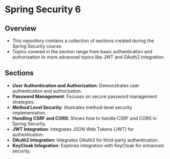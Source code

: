 # Spring Security 6


## Overview 

- This repository contains a collection of sections created during the Spring Security course.
- Topics covered in the section range from basic authentication and authorization to more advanced topics like JWT and OAuth2 integration.


## Sections

- **User Authentication and Authorization**: Demonstrates user authentication and authorization.
- **Password Management**: Focuses on secure password management strategies.
- **Method Level Security**: Illustrates method-level security implementation.
- **Handling CSRF and CORS**: Shows how to handle CSRF and CORS in Spring Security.
- **JWT Integration**: Integrates JSON Web Tokens (JWT) for authentication.
- **OAuth2 Integration**: Integrates OAuth2 for third-party authentication.
- **KeyCloak Integration**: Explores integration with KeyCloak for enhanced security.



